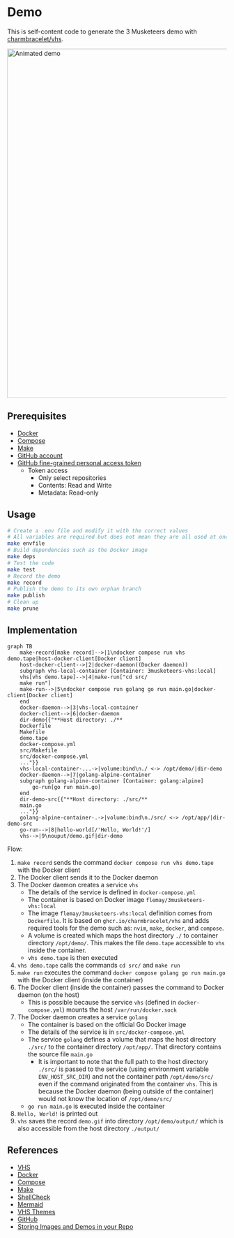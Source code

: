 # Demo

This is self-content code to generate the 3 Musketeers demo with [charmbracelet/vhs](https://github.com/charmbracelet/vhs).

<img alt="Animated demo" src="../../vhs-demo/demo.gif" width="800px">

## Prerequisites

- [Docker](https://www.docker.com/)
- [Compose](https://docs.docker.com/compose/)
- [Make](https://www.gnu.org/software/make/)
- [GitHub account](https://github.com/)
- [GitHub fine-grained personal access token](https://docs.github.com/en/authentication/keeping-your-account-and-data-secure/managing-your-personal-access-tokens#fine-grained-personal-access-tokens)
	- Token access
		- Only select repositories
		- Contents: Read and Write
		- Metadata: Read-only

## Usage

```bash
# Create a .env file and modify it with the correct values
# All variables are required but does not mean they are all used at once
make envfile
# Build dependencies such as the Docker image
make deps
# Test the code
make test
# Record the demo
make record
# Publish the demo to its own orphan branch
make publish
# Clean up
make prune
```

## Implementation

```mermaid
graph TB
    make-record[make record]-->|1\ndocker compose run vhs demo.tape|host-docker-client[Docker client]
    host-docker-client-->|2|docker-daemon((Docker daemon))
    subgraph vhs-local-container [Container: 3musketeers-vhs:local]
    vhs[vhs demo.tape]-->|4|make-run["cd src/
    make run"]
    make-run-->|5\ndocker compose run golang go run main.go|docker-client[Docker client]
    end
    docker-daemon-->|3|vhs-local-container
    docker-client-->|6|docker-daemon
    dir-demo{{"**Host directory: ./**
    Dockerfile
    Makefile
    demo.tape
    docker-compose.yml
    src/Makefile
    src/docker-compose.yml
    ..."}}
    vhs-local-container-...->|volume:bind\n./ <-> /opt/demo/|dir-demo
    docker-daemon-->|7|golang-alpine-container
    subgraph golang-alpine-container [Container: golang:alpine]
        go-run[go run main.go]
    end
    dir-demo-src{{"**Host directory: ./src/**
    main.go
    ..."}}
    golang-alpine-container-.->|volume:bind\n./src/ <-> /opt/app/|dir-demo-src
    go-run-->|8|hello-world[/'Hello, World!'/]
    vhs-->|9\nouput/demo.gif|dir-demo
```

Flow:

1. `make record` sends the command `docker compose run vhs demo.tape` with the Docker client
2. The Docker client sends it to the Docker daemon
3. The Docker daemon creates a service `vhs`
	- The details of the service is defined in `docker-compose.yml`
	- The container is based on Docker image `flemay/3musketeers-vhs:local`
	- The image `flemay/3musketeers-vhs:local` definition comes from `Dockerfile`. It is based on `ghcr.io/charmbracelet/vhs` and adds required tools for the demo such as: `nvim`, `make`, `docker`, and `compose`.
	- A volume is created which maps the host directory `./` to container directory `/opt/demo/`. This makes the file `demo.tape` accessible to `vhs` inside the container.
	- `vhs demo.tape` is then executed
4. `vhs demo.tape` calls the commands `cd src/` and `make run`
5. `make run` executes the command `docker compose golang go run main.go` with the Docker client (inside the container)
6. The Docker client (inside the container) passes the command to Docker daemon (on the host)
	- This is possible because the service `vhs` (defined in `docker-compose.yml`) mounts the host `/var/run/docker.sock`
7. The Docker daemon creates a service `golang`
	- The container is based on the official Go Docker image
	- The details of the service is in `src/docker-compose.yml`
	- The service `golang` defines a volume that maps the host directory `./src/` to the container directory `/opt/app/`. That directory contains the source file `main.go`
		- It is important to note that the full path to the host directory `./src/` is passed to the service (using environment variable `ENV_HOST_SRC_DIR`) and not the container path `/opt/demo/src/` even if the command originated from the container `vhs`. This is because the Docker daemon (being outside of the container) would not know the location of `/opt/demo/src/`
	- `go run main.go` is executed inside the container
8. `Hello, World!` is printed out
9. `vhs` saves the record `demo.gif` into directory `/opt/demo/output/` which is also accessible from the host directory `./output/`

## References

- [VHS](https://github.com/charmbracelet/vhs)
- [Docker](https://www.docker.com/)
- [Compose](https://docs.docker.com/compose/)
- [Make](https://www.gnu.org/software/make/)
- [ShellCheck](https://www.shellcheck.net/)
- [Mermaid](https://mermaid.js.org/)
- [VHS Themes](https://github.com/flemay/vhs-themes)
- [GitHub](https://github.com/)
- [Storing Images and Demos in your Repo](https://gist.github.com/joncardasis/e6494afd538a400722545163eb2e1fa5)

